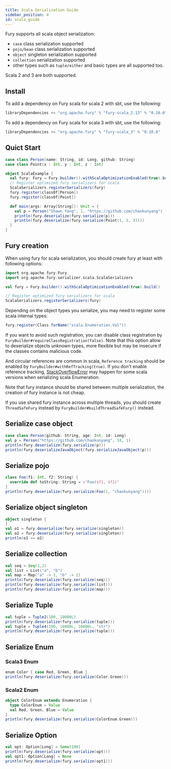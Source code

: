 ```yaml
---
title: Scala Serialization Guide
sidebar_position: 4
id: scala_guide
---
```


Fury supports all scala object serialization:

- `case` class serialization supported
- `pojo/bean` class serialization supported
- `object` singleton serialization supported
- `collection` serialization supported
- other types such as `tuple/either` and basic types are all supported too.

Scala 2 and 3 are both supported.

## Install

To add a dependency on Fury scala for scala 2 with sbt, use the following:

```sbt
libraryDependencies += "org.apache.fury" % "fury-scala_2.13" % "0.10.0"
```

To add a dependency on Fury scala for scala 3 with sbt, use the following:

```sbt
libraryDependencies += "org.apache.fury" % "fury-scala_3" % "0.10.0"
```

## Quict Start

```scala
case class Person(name: String, id: Long, github: String)
case class Point(x : Int, y : Int, z : Int)

object ScalaExample {
  val fury: Fury = Fury.builder().withScalaOptimizationEnabled(true).build()
  // Register optimized fury serializers for scala
  ScalaSerializers.registerSerializers(fury)
  fury.register(classOf[Person])
  fury.register(classOf[Point])

  def main(args: Array[String]): Unit = {
    val p = Person("Shawn Yang", 1, "https://github.com/chaokunyang")
    println(fury.deserialize(fury.serialize(p)))
    println(fury.deserialize(fury.serialize(Point(1, 2, 3))))
  }
}
```

## Fury creation

When using fury for scala serialization, you should create fury at least with following options:

```scala
import org.apache.fury.Fury
import org.apache.fury.serializer.scala.ScalaSerializers

val fury = Fury.builder().withScalaOptimizationEnabled(true).build()

// Register optimized fury serializers for scala
ScalaSerializers.registerSerializers(fury)
```

Depending on the object types you serialize, you may need to register some scala internal types:

```scala
fury.register(Class.forName("scala.Enumeration.Val"))
```

If you want to avoid such registration, you can disable class registration by `FuryBuilder#requireClassRegistration(false)`.
Note that this option allow to deserialize objects unknown types, more flexible but may be insecure if the classes contains malicious code.

And circular references are common in scala, `Reference tracking` should be enabled by `FuryBuilder#withRefTracking(true)`. If you don't enable reference tracking, [StackOverflowError](https://github.com/apache/fury/issues/1032) may happen for some scala versions when serializing scala Enumeration.

Note that fury instance should be shared between multiple serialization, the creation of fury instance is not cheap.

If you use shared fury instance across multiple threads, you should create `ThreadSafeFury` instead by `FuryBuilder#buildThreadSafeFury()` instead.

## Serialize case object

```scala
case class Person(github: String, age: Int, id: Long)
val p = Person("https://github.com/chaokunyang", 18, 1)
println(fury.deserialize(fury.serialize(p)))
println(fury.deserializeJavaObject(fury.serializeJavaObject(p)))
```

## Serialize pojo

```scala
class Foo(f1: Int, f2: String) {
  override def toString: String = s"Foo($f1, $f2)"
}
println(fury.deserialize(fury.serialize(Foo(1, "chaokunyang"))))
```

## Serialize object singleton

```scala
object singleton {
}
val o1 = fury.deserialize(fury.serialize(singleton))
val o2 = fury.deserialize(fury.serialize(singleton))
println(o1 == o2)
```

## Serialize collection

```scala
val seq = Seq(1,2)
val list = List("a", "b")
val map = Map("a" -> 1, "b" -> 2)
println(fury.deserialize(fury.serialize(seq)))
println(fury.deserialize(fury.serialize(list)))
println(fury.deserialize(fury.serialize(map)))
```

## Serialize Tuple

```scala
val tuple = Tuple2(100, 10000L)
println(fury.deserialize(fury.serialize(tuple)))
val tuple = Tuple4(100, 10000L, 10000L, "str")
println(fury.deserialize(fury.serialize(tuple)))
```

## Serialize Enum

### Scala3 Enum

```scala
enum Color { case Red, Green, Blue }
println(fury.deserialize(fury.serialize(Color.Green)))
```

### Scala2 Enum

```scala
object ColorEnum extends Enumeration {
  type ColorEnum = Value
  val Red, Green, Blue = Value
}
println(fury.deserialize(fury.serialize(ColorEnum.Green)))
```

## Serialize Option

```scala
val opt: Option[Long] = Some(100)
println(fury.deserialize(fury.serialize(opt)))
val opt1: Option[Long] = None
println(fury.deserialize(fury.serialize(opt1)))
```
